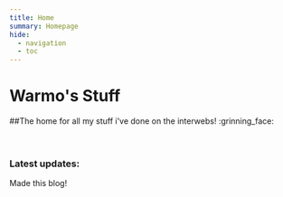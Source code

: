 ```yaml
---
title: Home
summary: Homepage
hide:
  - navigation
  - toc
---
```

# Warmo's Stuff
##The home for all my stuff i've done on the interwebs! :grinning_face:
<br><br><br>
### Latest updates:
Made this blog!